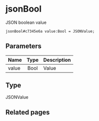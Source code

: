 # jsonBool
JSON boolean value

```
jsonBool#c7345e6a value:Bool = JSONValue;
```

## Parameters
| Name | Type | Description |
| ---- | :----: | ----------- |
| value | Bool | Value |


## Type
JSONValue

## Related pages
